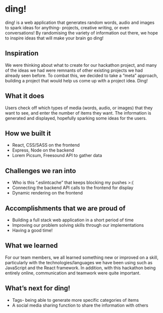 # ding!

ding! is a web application that generates random words, audio and images to spark ideas for anything- projects, creative writing, or even conversations! By randomising the variety of information out there, we hope to inspire ideas that will make your brain go ding!

## Inspiration

We were thinking about what to create for our hackathon project, and many of the ideas we had were remnants of other existing projects we had already seen before. To combat this, we decided to take a “meta” approach, building a project that would help us come up with a project idea. Ding!

## What it does

Users check off which types of media (words, audio, or images) that they want to see, and enter the number of items they want. The information is generated and displayed, hopefully sparking some ideas for the users. 

## How we built it 
- React, CSS/SASS on the frontend
- Express, Node on the backend
- Lorem Picsum, Freesound API to gather data

## Challenges we ran into
- Who is this “.eslintcache” that keeps blocking my pushes >:(
- Connecting the backend API calls to the frontend for display
- Dynamic rendering on the frontend

## Accomplishments that we are proud of
- Building a full stack web application in a short period of time
- Improving our problem solving skills through our implementations
- Having a good time!

## What we learned

For our team members, we all learned something new or improved on a skill, particularly with the technologies/languages we have been using such as JavaScript and the React framework. In addition, with this hackathon being entirely online, communication and teamwork were quite important.

## What’s next for ding!
- Tags- being able to generate more specific categories of items
- A social media sharing function to share the information with others
